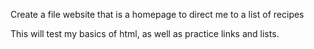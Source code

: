 Create a file website that is a homepage to direct me to a list of recipes

This will test my basics of html, as well as practice links and lists.

